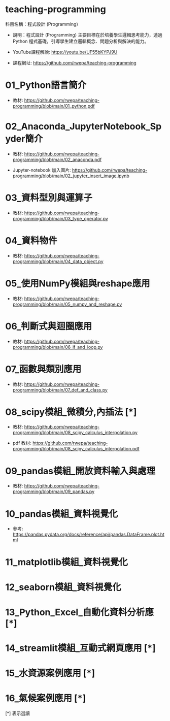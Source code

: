 # teaching-programming

科目名稱：程式設計 (Programming)

+ 說明：程式設計 (Programming) 主要目標在於培養學生邏輯思考能力，透過 Python 程式基礎，引導學生建立邏輯概念、問題分析與解決的能力。

+ YouTube課程解說: https://youtu.be/UF55bKYPJ9U

+ 課程網址: https://github.com/rwepa/teaching-programming

# 01_Python語言簡介

+ 教材: https://github.com/rwepa/teaching-programming/blob/main/01_python.pdf

# 02_Anaconda_JupyterNotebook_Spyder簡介

+ 教材: https://github.com/rwepa/teaching-programming/blob/main/02_anaconda.pdf

+ Jupyter-notebook 加入圖片: https://github.com/rwepa/teaching-programming/blob/main/02_jupyter_insert_image.ipynb

# 03_資料型別與運算子

+ 教材: https://github.com/rwepa/teaching-programming/blob/main/03_type_operator.py

# 04_資料物件

+ 教材: https://github.com/rwepa/teaching-programming/blob/main/04_data_object.py

# 05_使用NumPy模組與reshape應用

+ 教材: https://github.com/rwepa/teaching-programming/blob/main/05_numpy_and_reshape.py

# 06_判斷式與迴圈應用

+ 教材: https://github.com/rwepa/teaching-programming/blob/main/06_if_and_loop.py

# 07_函數與類別應用

+ 教材: https://github.com/rwepa/teaching-programming/blob/main/07_def_and_class.py

# 08_scipy模組_微積分,內插法 [*] 

+ 教材: https://github.com/rwepa/teaching-programming/blob/main/08_scipy_calculus_interpolation.py

+ pdf 教材: https://github.com/rwepa/teaching-programming/blob/main/08_scipy_calculus_interpolation.pdf

# 09_pandas模組_開放資料輸入與處理

+ 教材: https://github.com/rwepa/teaching-programming/blob/main/09_pandas.py

# 10_pandas模組_資料視覺化

+ 參考: https://pandas.pydata.org/docs/reference/api/pandas.DataFrame.plot.html

# 11_matplotlib模組_資料視覺化

# 12_seaborn模組_資料視覺化

# 13_Python_Excel_自動化資料分析應 [*]

# 14_streamlit模組_互動式網頁應用 [*]

# 15_水資源案例應用 [*]

# 16_氣候案例應用 [*]

[*] 表示選讀
